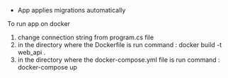 * App applies migrations automatically

To run app on docker

1. change connection string from program.cs file
2. in the directory where the Dockerfile is run command : docker build -t web_api .
3. in the directory where the docker-compose.yml file is run command : docker-compose up
